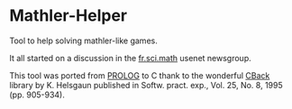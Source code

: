 # Mathler-Helper
Tool to help solving mathler-like games.

It all started on a discussion in the [fr.sci.math](http://news2web.pasdenom.info/article.php?id=28764&group=fr.sci.maths) usenet newsgroup.

This tool was ported from [PROLOG](https://pastebin.com/YV7xRsdg) to C thank to the wonderful [CBack](http://webhotel4.ruc.dk/~keld/research/CBACK/) library by K. Helsgaun published in Softw. pract. exp., Vol. 25, No. 8, 1995 (pp. 905-934).
